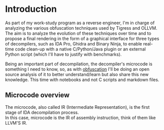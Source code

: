 # Introduction
As part of my work-study program as a reverse engineer, I'm in charge of analyzing the various obfuscation techniques used by Tigress and OLLVM. 
The aim is to analyze the evolution of these techniques over time and to propose a final rendering in the form of a graphical interface for three types of decompilers, such as IDA Pro, Ghidra and Binary Ninja, to enable real-time code clean-up with a native C/Python/Java plugin or an external Python script (which I'll have to justify with benchmarks).

Being an important part of decompilation, the decompiler's microcode is something I need to know, so, as with [obfuscation](https://github.com/ringiclub/obfuscation) I'll be doing an open source analysis of it to better understand/learn but also share this new knowledge. This time with notebooks and not C scripts and markdown files.

## Microcode overview

The microcode, also called IR (Intermediate Representation), is the first stage of IDA decompilation process. <br>
In this case, microcode is the IR of assembly instruction, think of them like LLVM'S IR.